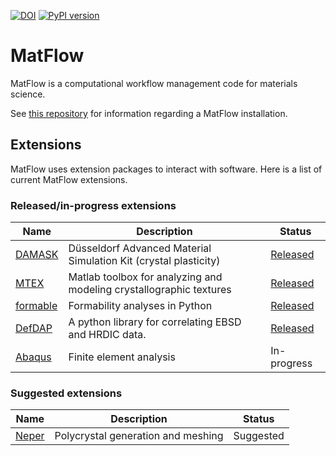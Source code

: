 [![DOI](https://zenodo.org/badge/219949875.svg)](https://zenodo.org/badge/latestdoi/219949875) [![PyPI version](https://badge.fury.io/py/matflow.svg)](https://badge.fury.io/py/matflow)

# MatFlow

MatFlow is a computational workflow management code for materials science.

See [this repository](https://github.com/LightForm-group/UoM-CSF-matflow) for information regarding a MatFlow installation.

## Extensions

MatFlow uses extension packages to interact with software. Here is a list of current MatFlow extensions.

### Released/in-progress extensions
| Name | Description | Status |
| ------ | ------------- | ------- |
| [DAMASK](https://damask.mpie.de/) | Düsseldorf Advanced Material Simulation Kit (crystal plasticity) | [Released](https://github.com/LightForm-group/matflow-damask) |
| [MTEX](https://mtex-toolbox.github.io/) | Matlab toolbox for analyzing and modeling crystallographic textures | [Released](https://github.com/LightForm-group/matflow-mtex) |
| [formable](https://github.com/LightForm-group/formable) | Formability analyses in Python | [Released](https://github.com/LightForm-group/matflow-formable) |
| [DefDAP](https://github.com/MechMicroMan/DefDAP) | A python library for correlating EBSD and HRDIC data. | [Released](https://github.com/LightForm-group/matflow-defdap) |
| [Abaqus](https://www.3ds.com/products-services/simulia/products/abaqus/) | Finite element analysis | In-progress |

### Suggested extensions
| Name | Description | Status |
| ------ | ------------- | ------- |
| [Neper](http://www.neper.info) | Polycrystal generation and meshing | Suggested |
